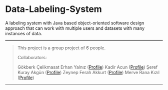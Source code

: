 # Data-Labeling-System
 A labeling system with Java based object-oriented software design approach that can work with multiple users and datasets with many instances of data. 

___  
> This project is a group project of 6 people.
> 
> Collaborators:
> 
> Gökberk Çelikmasat
> Erhan Yalnız ([Profile](https://github.com/erhanyalniz)) 
> Kadir Acun ([Profile](https://github.com/kadiracunn)) 
> Şeref Kuray Akgün ([Profile](https://github.com/kutayakgn)) 
> Zeynep Ferah Akkurt ([Profile](https://github.com/zefea)) 
> Merve Rana Kızıl ([Profile](https://github.com/ranakizil)) 
>  
___  
